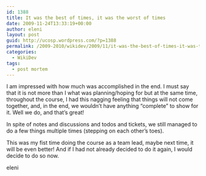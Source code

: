 ```yaml
---
id: 1388
title: It was the best of times, it was the worst of times
date: 2009-11-24T13:33:19+00:00
author: eleni
layout: post
guid: http://ucosp.wordpress.com/?p=1388
permalink: /2009-2010/wikidev/2009/11/it-was-the-best-of-times-it-was-the-worst-of-times/
categories:
  - WikiDev
tags:
  - post mortem
---
```

I am impressed with how much was accomplished in the end. I must say that it is not more than I what was planning/hoping for but at the same time, throughout the course, I had this nagging feeling that things will not come together, and, in the end, we wouldn&#8217;t have anything &#8220;complete&#8221; to show for it. Well we do, and that&#8217;s great!

In spite of notes and discussions and todos and tickets, we still managed to do a few things multiple times (stepping on each other&#8217;s toes).

This was my fist time doing the course as a team lead, maybe next time, it will be even better! And if I had not already decided to do it again, I would decide to do so now.

eleni